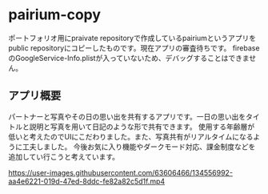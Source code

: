 # pairium-copy
ポートフォリオ用にpraivate repositoryで作成しているpairiumというアプリをpublic repositoryにコピーしたものです。現在アプリの審査待ちです。
firebaseのGoogleService-Info.plistが入っていないため、デバッグすることはできません。

## アプリ概要
パートナーと写真やその日の思い出を共有するアプリです。一日の思い出をタイトルと説明と写真を用いて日記のような形で共有できます。
使用する年齢層が低いと考えたのでUIにこだわりました。また、写真共有がリアルタイムになるように工夫しました。
今後お気に入り機能やダークモード対応、課金制度などを追加してい行こうと考えています。


https://user-images.githubusercontent.com/63606466/134556992-aa4e6221-019d-47ed-8ddc-fe82a82c5d1f.mp4

